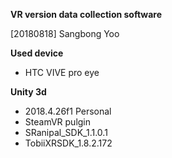 **VR version data collection software**

[20180818] Sangbong Yoo

**Used device**
- HTC VIVE pro eye


**Unity 3d**
- 2018.4.26f1 Personal
- SteamVR pulgin
- SRanipal_SDK_1.1.0.1
- TobiiXRSDK_1.8.2.172
